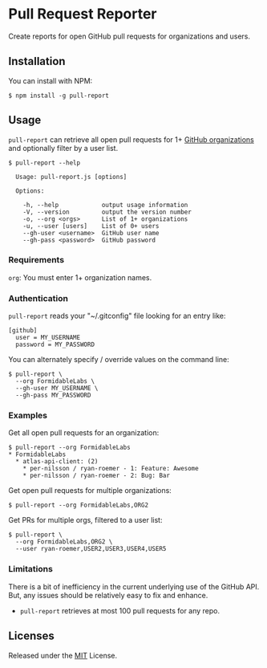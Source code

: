 # Pull Request Reporter
Create reports for open GitHub pull requests for organizations and users.

## Installation

You can install with NPM:

```
$ npm install -g pull-report
```

## Usage
`pull-report` can retrieve all open pull requests for 1+
[GitHub organizations](https://github.com/blog/674-introducing-organizations)
and optionally filter by a user list.

```
$ pull-report --help

  Usage: pull-report.js [options]

  Options:

    -h, --help            output usage information
    -V, --version         output the version number
    -o, --org <orgs>      List of 1+ organizations
    -u, --user [users]    List of 0+ users
    --gh-user <username>  GitHub user name
    --gh-pass <password>  GitHub password
```

### Requirements

`org`: You must enter 1+ organization names.

### Authentication

`pull-report` reads your "~/.gitconfig" file looking for an entry like:

```
[github]
  user = MY_USERNAME
  password = MY_PASSWORD
```

You can alternately specify / override values on the command line:

```
$ pull-report \
  --org FormidableLabs \
  --gh-user MY_USERNAME \
  --gh-pass MY_PASSWORD
```

### Examples

Get all open pull requests for an organization:

```
$ pull-report --org FormidableLabs
* FormidableLabs
  * atlas-api-client: (2)
    * per-nilsson / ryan-roemer - 1: Feature: Awesome
    * per-nilsson / ryan-roemer - 2: Bug: Bar
```

Get open pull requests for multiple organizations:

```
$ pull-report --org FormidableLabs,ORG2
```

Get PRs for multiple orgs, filtered to a user list:

```
$ pull-report \
  --org FormidableLabs,ORG2 \
  --user ryan-roemer,USER2,USER3,USER4,USER5
```

### Limitations

There is a bit of inefficiency in the current underlying use of the GitHub API.
But, any issues should be relatively easy to fix and enhance.

* `pull-report` retrieves at most 100 pull requests for any repo.

## Licenses
Released under the [MIT](./LICENSE.txt) License.
